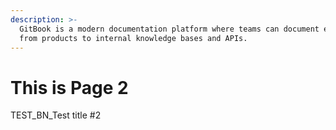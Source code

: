 ```yaml
---
description: >-
  GitBook is a modern documentation platform where teams can document everything
  from products to internal knowledge bases and APIs.
---
```


# This is Page 2

TEST_BN_Test title #2
